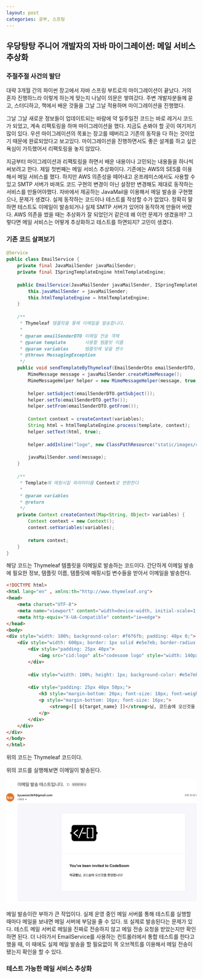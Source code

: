 ```yaml
---
layout: post
categories: 공부, 스프링
---
```


## 우당탕탕 주니어 개발자의 자바 마이그레이션: 메일 서비스 추상화

### 주절주절 사건의 발단

대략 3개월 간의 파이썬 장고에서 자바 스프링 부트로의 마이그레이션이 끝났다. 거의 혼자 진행하느라 이렇게 하는게 맞는지 나날이 의문은 쌓여갔다. 주변 개발자분들께 묻고, 스터디하고, 책에서 배운 것들을 그날 그날 적용하며 마이그레이션을 진행했다. 

그날 그날 새로운 정보들이 업데이트되는 바람에 약 일주일전 코드는 바로 레거시 코드가 되었고, 계속 리팩토링을 하며 마이그레이션을 했다. 지금도 손봐야 할 곳이 여기저기 많이 있다. 우션 마이그레이션의 목표는 장고를 떼버리고 기존의 동작을 다 하는 것이었기 때문에 완료되었다고 보고있다. 마이그레이션을 진행하면서도 좋은 설계를 하고 싶은 욕심이 가득했어서 리팩토링을 놓지 않았다. 

지금부터 마이그레이션과 리팩토링을 하면서 배운 내용이나 고민되는 내용들을 하나씩 써보려고 한다. 제일 첫번째는 메일 서비스 추상화이다. 기존에는 AWS의 SES를 이용해서 메일 서비스를 했다. 하지만 AWS 의존성을 떼어내고 온프레미스에서도 사용할 수 있고 SMTP 서버가 바껴도 코드 구현의 변경이 아닌 설정만 변경해도 제대로 동작하는 서비스를 만들어야했다. 자바에서 제공하는 JavaMail을 이용해서 메일 발송을 구현했으나, 문제가 생겼다. 실제 동작하는 코드이나 테스트를 작성할 수가 없었다. 정확히 말하면 테스트도 이메일이 발송되거나 실제 SMTP 서버가 있어야 동작하게 만들어 버렸다. AWS 의존을 썼을 때는 추상화가 잘 되었던거 같은데 왜 이런 문제가 생겼을까? 그렇다면 메일 서비스는 어떻게 추상화하고 테스트를 하면되지? 고민이 생겼다. 

### 기존 코드 살펴보기 

```java 
@Service
public class EmailService {
    private final JavaMailSender javaMailSender;
    private final ISpringTemplateEngine htmlTemplateEngine;

    public EmailService(JavaMailSender javaMailSender, ISpringTemplateEngine htmlTemplateEngine) {
        this.javaMailSender = javaMailSender;
        this.htmlTemplateEngine = htmlTemplateEngine;
    }

    /**
     * Thymeleaf 템플릿을 통해 이메일을 발송합니다.
     *
     * @param emailSenderDTO 이메일 전송 객체
     * @param template       사용할 템플릿 이름
     * @param variables      템플릿에 넣을 변수
     * @throws MessagingException
     */
    public void sendTemplateByThymeleaf(EmailSenderDto emailSenderDTO, String template, Map<String, Object> variables) throws MessagingException {
        MimeMessage message = javaMailSender.createMimeMessage();
        MimeMessageHelper helper = new MimeMessageHelper(message, true, "UTF-8");

        helper.setSubject(emailSenderDTO.getSubject());
        helper.setTo(emailSenderDTO.getTo());
        helper.setFrom(emailSenderDTO.getFrom());

        Context context = createContext(variables);
        String html = htmlTemplateEngine.process(template, context);
        helper.setText(html, true);

        helper.addInline("logo", new ClassPathResource("static/images/codesoom_logo.png"));

        javaMailSender.send(message);
    }

    /**
     * Template에 매핑시킬 파라미터를 Context로 변환한다
     *
     * @param variables
     * @return
     */
    private Context createContext(Map<String, Object> variables) {
        Context context = new Context();
        context.setVariables(variables);

        return context;
    }
}
```
해당 코드는 Thymeleaf 템플릿을 이메일로 발송하는 코드이다. 간단하게 이메일 발송에 필요한 정보, 템플릿 이름, 템플릿에 매핑시킬 변수들을 받아서 이메일을 발송한다. 


```html
<!DOCTYPE html>
<html lang="en" , xmlns:th="http://www.thymeleaf.org">
<head>
    <meta charset="UTF-8">
    <meta name="viewport" content="width=device-width, initial-scale=1.0">
    <meta http-equiv="X-UA-Compatible" content="ie=edge">
</head>
<body>
<div style="width: 100%; background-color: #f6f6fb; padding: 48px 0;">
    <div style="width: 600px; border: 1px solid #e5e7eb; border-radius: 4px; margin: 0 auto; background-color: white;">
        <div style="padding: 25px 40px">
            <img src="cid:logo" alt="codesoom logo" style="width: 140px; height: auto;">
        </div>

        <div style="width: 100%; height: 1px; background-color: #e5e7eb;"></div>

        <div style="padding: 25px 40px 50px;">
            <h3 style="margin-bottom: 20px; font-size: 18px; font-weight: bold;">You've been invited to CodeSoom</h3>
            <p style="margin-bottom: 16px; font-size: 16px;">
                <strong>[[ ${target_name} ]]</strong>님, 코드숨에 오신것을 환영합니다!
            </p>
        </div>
    </div>
</div>
</body>
</html>
```
위의 코드는 Thymeleaf 코드이다. 

위의 코드를 실행해보면 이메일이 발송된다. 

![이메일 발송 테스트.png](../assets/img/email-template-example.png)

메일 발송이란 부하가 큰 작업이다. 실제 운영 중인 메일 서버를 통해 테스트를 실행할 때마다 메일을 보내면 메일 서버에 부담을 줄 수 있다. 또 실제로 발송된다는 문제가 있다. 테스트 메일 서버로 메일을 진짜로 전송하지 않고 메일 전송 요청을 받았는지만 확인하면 된다. 더 나아가서 EmailService를 사용하는 컨트롤러에서 통합 테스트를 한다고 했을 때, 이 때에도 실제 메일 발송을 할 필요없이 목 오브젝트를 이용해서 메일 전송이 됐는지 확인을 할 수 있다. 

### 테스트 가능한 메일 서비스 추상화 


